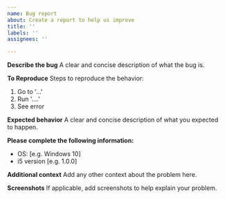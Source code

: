 ```yaml
---
name: Bug report
about: Create a report to help us improve
title: ''
labels: ''
assignees: ''

---
```


**Describe the bug**
A clear and concise description of what the bug is.

**To Reproduce**
Steps to reproduce the behavior:
1. Go to '...'
2. Run '....'
3. See error

**Expected behavior**
A clear and concise description of what you expected to happen.

**Please complete the following information:**
 - OS: [e.g. Windows 10]
 - i5 version [e.g. 1.0.0]

**Additional context**
Add any other context about the problem here.

**Screenshots**
If applicable, add screenshots to help explain your problem.
